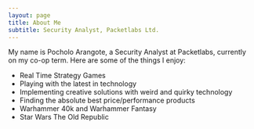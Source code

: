 ```yaml
---
layout: page
title: About Me
subtitle: Security Analyst, Packetlabs Ltd.
---
```


My name is Pocholo Arangote, a Security Analyst at Packetlabs, currently on my co-op term. Here are some of the things I enjoy:

- Real Time Strategy Games
- Playing with the latest in technology
- Implementing creative solutions with weird and quirky technology
- Finding the absolute best price/performance products
- Warhammer 40k and Warhammer Fantasy
- Star Wars The Old Republic


